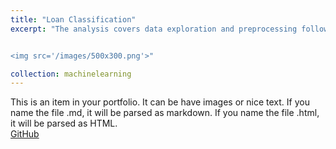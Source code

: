 ```yaml
---
title: "Loan Classification"
excerpt: "The analysis covers data exploration and preprocessing followed by building a classifier to predict whether the borrower paid back their loan in full.<br/>


<img src='/images/500x300.png'>"

collection: machinelearning
---
```


This is an item in your portfolio. It can be have images or nice text. If you name the file .md, it will be parsed as markdown. If you name the file .html, it will be parsed as HTML. 
<br/>
[GitHub](https://github.com)

